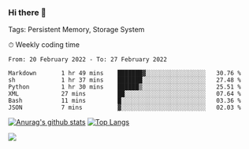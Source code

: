 ### Hi there 👋

Tags: Persistent Memory, Storage System

<!--

[![Anurag's github stats](https://github-readme-stats.vercel.app/api?username=wwyf)](https://github.com/anuraghazra/github-readme-stats)

[![Anurag's github stats](https://github-readme-stats.vercel.app/api?username=wwyf&count_private=true)](https://github.com/anuraghazra/github-readme-stats)


[![Top Langs](https://github-readme-stats.vercel.app/api/top-langs/?username=wwyf&count_private=true&&hide=jupyter%20notebook,html)](https://github.com/anuraghazra/github-readme-stats)



-->


⏱ Weekly coding time

<!--START_SECTION:waka-->

```text
From: 20 February 2022 - To: 27 February 2022

Markdown       1 hr 49 mins    ███████▓░░░░░░░░░░░░░░░░░   30.76 %
sh             1 hr 37 mins    ███████░░░░░░░░░░░░░░░░░░   27.48 %
Python         1 hr 30 mins    ██████▒░░░░░░░░░░░░░░░░░░   25.51 %
XML            27 mins         ██░░░░░░░░░░░░░░░░░░░░░░░   07.64 %
Bash           11 mins         █░░░░░░░░░░░░░░░░░░░░░░░░   03.36 %
JSON           7 mins          ▓░░░░░░░░░░░░░░░░░░░░░░░░   02.03 %
```

<!--END_SECTION:waka-->



[![Anurag's github stats](https://github-readme-stats.vercel.app/api?username=wwyf&count_private=true&show_icons=true&hide_border=true)](https://github.com/anuraghazra/github-readme-stats) [![Top Langs](https://github-readme-stats.vercel.app/api/top-langs/?username=wwyf&count_private=true&hide=jupyter%20notebook,html,OpenEdge%20ABL&langs_count=10&layout=compact&hide_border=true)](https://github.com/anuraghazra/github-readme-stats)

<!--

[![willianrod's wakatime stats](https://github-readme-stats.vercel.app/api/wakatime?username=wwyf)](https://github.com/anuraghazra/github-readme-stats)


-->

![](https://hit.yhype.me/github/profile?user_id=23121291)

